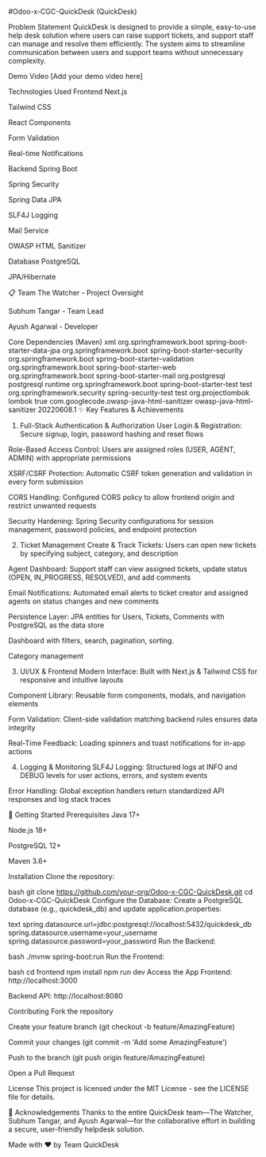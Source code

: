 #Odoo-x-CGC-QuickDesk (QuickDesk)

Problem Statement
QuickDesk is designed to provide a simple, easy-to-use help desk solution where users can raise support tickets, and support staff can manage and resolve them efficiently. The system aims to streamline communication between users and support teams without unnecessary complexity.

Demo Video
[Add your demo video here]

Technologies Used
Frontend
Next.js

Tailwind CSS

React Components

Form Validation

Real-time Notifications

Backend
Spring Boot

Spring Security

Spring Data JPA

SLF4J Logging

Mail Service

OWASP HTML Sanitizer

Database
PostgreSQL

JPA/Hibernate

📋 Team
The Watcher - Project Oversight

Subhum Tangar - Team Lead

Ayush Agarwal - Developer

Core Dependencies (Maven)
xml
<dependency>
  <groupId>org.springframework.boot</groupId>
  <artifactId>spring-boot-starter-data-jpa</artifactId>
</dependency>
<dependency>
  <groupId>org.springframework.boot</groupId>
  <artifactId>spring-boot-starter-security</artifactId>
</dependency>
<dependency>
  <groupId>org.springframework.boot</groupId>
  <artifactId>spring-boot-starter-validation</artifactId>
</dependency>
<dependency>
  <groupId>org.springframework.boot</groupId>
  <artifactId>spring-boot-starter-web</artifactId>
</dependency>
<dependency>
  <groupId>org.springframework.boot</groupId>
  <artifactId>spring-boot-starter-mail</artifactId>
</dependency>
<dependency>
  <groupId>org.postgresql</groupId>
  <artifactId>postgresql</artifactId>
  <scope>runtime</scope>
</dependency>
<dependency>
  <groupId>org.springframework.boot</groupId>
  <artifactId>spring-boot-starter-test</artifactId>
  <scope>test</scope>
</dependency>
<dependency>
  <groupId>org.springframework.security</groupId>
  <artifactId>spring-security-test</artifactId>
  <scope>test</scope>
</dependency>
<dependency>
  <groupId>org.projectlombok</groupId>
  <artifactId>lombok</artifactId>
  <optional>true</optional>
</dependency>
<dependency>
  <groupId>com.googlecode.owasp-java-html-sanitizer</groupId>
  <artifactId>owasp-java-html-sanitizer</artifactId>
  <version>20220608.1</version>
</dependency>
✨ Key Features & Achievements
1. Full-Stack Authentication & Authorization
User Login & Registration: Secure signup, login, password hashing and reset flows

Role-Based Access Control: Users are assigned roles (USER, AGENT, ADMIN) with appropriate permissions

XSRF/CSRF Protection: Automatic CSRF token generation and validation in every form submission

CORS Handling: Configured CORS policy to allow frontend origin and restrict unwanted requests

Security Hardening: Spring Security configurations for session management, password policies, and endpoint protection

2. Ticket Management
Create & Track Tickets: Users can open new tickets by specifying subject, category, and description

Agent Dashboard: Support staff can view assigned tickets, update status (OPEN, IN_PROGRESS, RESOLVED), and add comments

Email Notifications: Automated email alerts to ticket creator and assigned agents on status changes and new comments

Persistence Layer: JPA entities for Users, Tickets, Comments with PostgreSQL as the data store

Dashboard with filters, search, pagination, sorting.


Category management 

3. UI/UX & Frontend
Modern Interface: Built with Next.js & Tailwind CSS for responsive and intuitive layouts

Component Library: Reusable form components, modals, and navigation elements

Form Validation: Client-side validation matching backend rules ensures data integrity

Real-Time Feedback: Loading spinners and toast notifications for in-app actions

4. Logging & Monitoring
SLF4J Logging: Structured logs at INFO and DEBUG levels for user actions, errors, and system events

Error Handling: Global exception handlers return standardized API responses and log stack traces

🚀 Getting Started
Prerequisites
Java 17+

Node.js 18+

PostgreSQL 12+

Maven 3.6+

Installation
Clone the repository:

bash
git clone https://github.com/your-org/Odoo-x-CGC-QuickDesk.git
cd Odoo-x-CGC-QuickDesk
Configure the Database:
Create a PostgreSQL database (e.g., quickdesk_db) and update application.properties:

text
spring.datasource.url=jdbc:postgresql://localhost:5432/quickdesk_db
spring.datasource.username=your_username
spring.datasource.password=your_password
Run the Backend:

bash
./mvnw spring-boot:run
Run the Frontend:

bash
cd frontend
npm install
npm run dev
Access the App
Frontend: http://localhost:3000

Backend API: http://localhost:8080


Contributing
Fork the repository

Create your feature branch (git checkout -b feature/AmazingFeature)

Commit your changes (git commit -m 'Add some AmazingFeature')

Push to the branch (git push origin feature/AmazingFeature)

Open a Pull Request

License
This project is licensed under the MIT License - see the LICENSE file for details.

🙏 Acknowledgements
Thanks to the entire QuickDesk team—The Watcher, Subhum Tangar, and Ayush Agarwal—for the collaborative effort in building a secure, user-friendly helpdesk solution.

Made with ❤️ by Team QuickDesk
